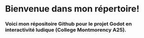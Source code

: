 # Bienvenue dans mon répertoire!

### Voici mon répositoire Github pour le projet Godot en interactivité ludique (College Montmorency A25). 





